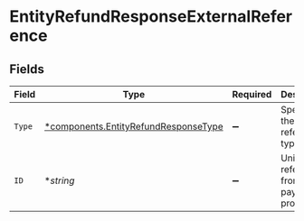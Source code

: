 # EntityRefundResponseExternalReference


## Fields

| Field                                                                                       | Type                                                                                        | Required                                                                                    | Description                                                                                 | Example                                                                                     |
| ------------------------------------------------------------------------------------------- | ------------------------------------------------------------------------------------------- | ------------------------------------------------------------------------------------------- | ------------------------------------------------------------------------------------------- | ------------------------------------------------------------------------------------------- |
| `Type`                                                                                      | [*components.EntityRefundResponseType](../../models/components/entityrefundresponsetype.md) | :heavy_minus_sign:                                                                          | Specifies the reference type                                                                | acquirer-reference                                                                          |
| `ID`                                                                                        | **string*                                                                                   | :heavy_minus_sign:                                                                          | Unique reference from the payment provider                                                  | 123456789012345                                                                             |